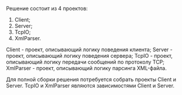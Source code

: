 Решение состоит из 4 проектов:
1. Client;
2. Server;
3. TcpIO;
4. XmlParser.

Client - проект, описывающий логику поведения клиента;
Server - проект, описывающий логику поведения сервера;
TcpIO - проект, описывающий логику передачи сообщений по протоколу TCP;
XmlParser - проект, описывающий логику парсинга XML-файла.

Для полной сборки решения потребуется собрать проекты Client и Server.
TcpIO и XmlParser являются зависимостями Client и Server.
